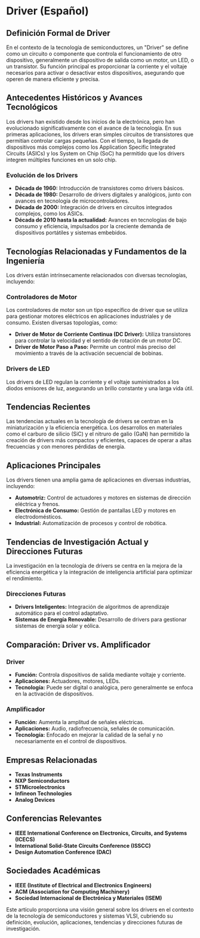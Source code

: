 # Driver (Español)

## Definición Formal de Driver

En el contexto de la tecnología de semiconductores, un "Driver" se define como un circuito o componente que controla el funcionamiento de otro dispositivo, generalmente un dispositivo de salida como un motor, un LED, o un transistor. Su función principal es proporcionar la corriente y el voltaje necesarios para activar o desactivar estos dispositivos, asegurando que operen de manera eficiente y precisa.

## Antecedentes Históricos y Avances Tecnológicos

Los drivers han existido desde los inicios de la electrónica, pero han evolucionado significativamente con el avance de la tecnología. En sus primeras aplicaciones, los drivers eran simples circuitos de transistores que permitían controlar cargas pequeñas. Con el tiempo, la llegada de dispositivos más complejos como los Application Specific Integrated Circuits (ASICs) y los System on Chip (SoC) ha permitido que los drivers integren múltiples funciones en un solo chip. 

### Evolución de los Drivers

- **Década de 1960:** Introducción de transistores como drivers básicos.
- **Década de 1980:** Desarrollo de drivers digitales y analógicos, junto con avances en tecnología de microcontroladores.
- **Década de 2000:** Integración de drivers en circuitos integrados complejos, como los ASICs.
- **Década de 2010 hasta la actualidad:** Avances en tecnologías de bajo consumo y eficiencia, impulsados por la creciente demanda de dispositivos portátiles y sistemas embebidos.

## Tecnologías Relacionadas y Fundamentos de la Ingeniería

Los drivers están intrínsecamente relacionados con diversas tecnologías, incluyendo:

### Controladores de Motor

Los controladores de motor son un tipo específico de driver que se utiliza para gestionar motores eléctricos en aplicaciones industriales y de consumo. Existen diversas topologías, como:

- **Driver de Motor de Corriente Continua (DC Driver):** Utiliza transistores para controlar la velocidad y el sentido de rotación de un motor DC.
- **Driver de Motor Paso a Paso:** Permite un control más preciso del movimiento a través de la activación secuencial de bobinas.

### Drivers de LED

Los drivers de LED regulan la corriente y el voltaje suministrados a los diodos emisores de luz, asegurando un brillo constante y una larga vida útil. 

## Tendencias Recientes

Las tendencias actuales en la tecnología de drivers se centran en la miniaturización y la eficiencia energética. Los desarrollos en materiales como el carburo de silicio (SiC) y el nitruro de galio (GaN) han permitido la creación de drivers más compactos y eficientes, capaces de operar a altas frecuencias y con menores pérdidas de energía.

## Aplicaciones Principales

Los drivers tienen una amplia gama de aplicaciones en diversas industrias, incluyendo:

- **Automotriz:** Control de actuadores y motores en sistemas de dirección eléctrica y frenos.
- **Electrónica de Consumo:** Gestión de pantallas LED y motores en electrodomésticos.
- **Industrial:** Automatización de procesos y control de robótica.

## Tendencias de Investigación Actual y Direcciones Futuras

La investigación en la tecnología de drivers se centra en la mejora de la eficiencia energética y la integración de inteligencia artificial para optimizar el rendimiento.

### Direcciones Futuras

- **Drivers Inteligentes:** Integración de algoritmos de aprendizaje automático para el control adaptativo.
- **Sistemas de Energía Renovable:** Desarrollo de drivers para gestionar sistemas de energía solar y eólica.

## Comparación: Driver vs. Amplificador

### Driver

- **Función:** Controla dispositivos de salida mediante voltaje y corriente.
- **Aplicaciones:** Actuadores, motores, LEDs.
- **Tecnología:** Puede ser digital o analógica, pero generalmente se enfoca en la activación de dispositivos.

### Amplificador

- **Función:** Aumenta la amplitud de señales eléctricas.
- **Aplicaciones:** Audio, radiofrecuencia, señales de comunicación.
- **Tecnología:** Enfocado en mejorar la calidad de la señal y no necesariamente en el control de dispositivos.

## Empresas Relacionadas

- **Texas Instruments**
- **NXP Semiconductors**
- **STMicroelectronics**
- **Infineon Technologies**
- **Analog Devices**

## Conferencias Relevantes

- **IEEE International Conference on Electronics, Circuits, and Systems (ICECS)**
- **International Solid-State Circuits Conference (ISSCC)**
- **Design Automation Conference (DAC)**

## Sociedades Académicas

- **IEEE (Institute of Electrical and Electronics Engineers)**
- **ACM (Association for Computing Machinery)**
- **Sociedad Internacional de Electrónica y Materiales (ISEM)**

Este artículo proporciona una visión general sobre los drivers en el contexto de la tecnología de semiconductores y sistemas VLSI, cubriendo su definición, evolución, aplicaciones, tendencias y direcciones futuras de investigación.